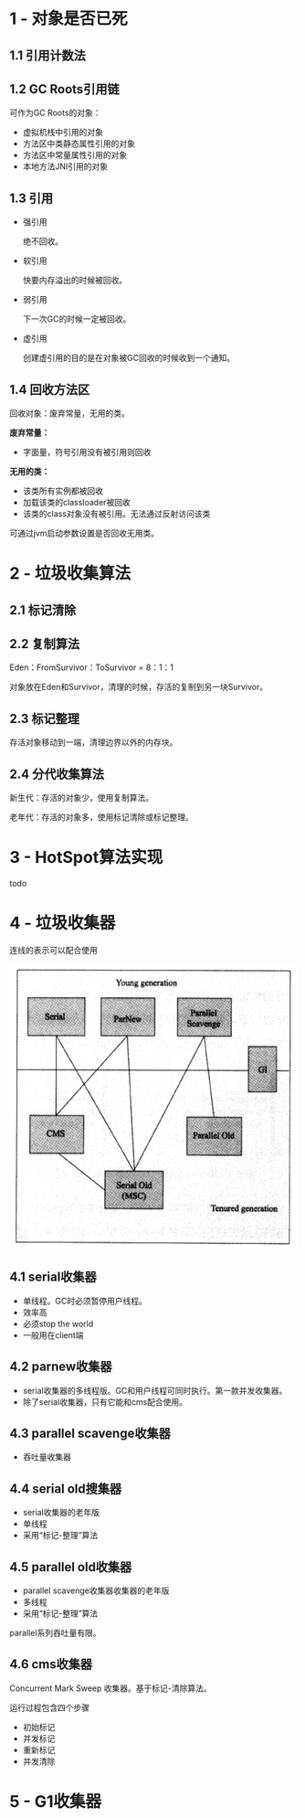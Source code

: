 # 1 - 对象是否已死

## 1.1 引用计数法

## 1.2 GC Roots引用链

可作为GC Roots的对象：

- 虚拟机栈中引用的对象
- 方法区中类静态属性引用的对象
- 方法区中常量属性引用的对象
- 本地方法JNI引用的对象

## 1.3 引用

- 强引用

  绝不回收。

- 软引用

  快要内存溢出的时候被回收。

- 弱引用

  下一次GC的时候一定被回收。

- 虚引用

  创建虚引用的目的是在对象被GC回收的时候收到一个通知。

## 1.4 回收方法区

回收对象：废弃常量，无用的类。

**废弃常量：**

- 字面量，符号引用没有被引用则回收

**无用的类：**

- 该类所有实例都被回收
- 加载该类的classloader被回收
- 该类的class对象没有被引用。无法通过反射访问该类

可通过jvm启动参数设置是否回收无用类。

# 2 - 垃圾收集算法

## 2.1 标记清除

## 2.2 复制算法



Eden：FromSurvivor：ToSurvivor = 8：1：1

对象放在Eden和Survivor，清理的时候，存活的复制到另一块Survivor。

## 2.3 标记整理

存活对象移动到一端，清理边界以外的内存块。

## 2.4 分代收集算法

新生代：存活的对象少，使用复制算法。

老年代：存活的对象多，使用标记清除或标记整理。

# 3 - HotSpot算法实现

todo

# 4 - 垃圾收集器

连线的表示可以配合使用

<img width="1008" height="500" src="https://raw.githubusercontent.com/ligengwasd/blog/master/读书笔记-深入理解java虚拟机/images/2.50.57.png"/>

## 4.1 serial收集器

- 单线程。GC时必须暂停用户线程。
- 效率高
- 必须stop the world
- 一般用在client端

## 4.2 parnew收集器

- serial收集器的多线程版。GC和用户线程可同时执行。第一款并发收集器。
- 除了serial收集器，只有它能和cms配合使用。

## 4.3 parallel scavenge收集器

- 吞吐量收集器

## 4.4 serial old搜集器

- serial收集器的老年版
- 单线程
- 采用“标记-整理”算法

## 4.5 parallel old收集器

- parallel scavenge收集器收集器的老年版
- 多线程
- 采用“标记-整理”算法

parallel系列吞吐量有限。

## 4.6 cms收集器

Concurrent Mark Sweep 收集器。基于标记-清除算法。

运行过程包含四个步骤

- 初始标记
- 并发标记
- 重新标记
- 并发清除



# 5 - G1收集器





